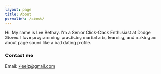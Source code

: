 ```yaml
---
layout: page
title: About
permalink: /about/
---
```


Hi. My name is Lee Bethay. I'm a Senior Click-Clack Enthusiast at Dodge Stores. I love programming, practicing martial arts, learning, and making an about page sound like a bad dating profile.

### Contact me

Email: [xleelz@gmail.com](mailto:xleelz@gmail.com)